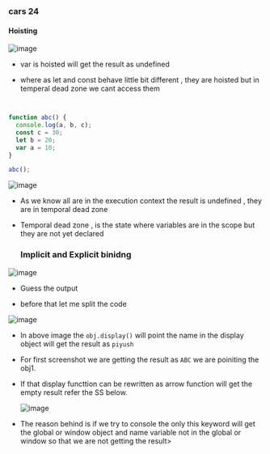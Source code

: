 ###  cars 24



#### Hoisting

![image](https://github.com/venkatdas/Interview_prep/assets/43024084/c485d82f-2eb1-45bd-b991-7f635a2f5422)

- var is hoisted will get the result as undefined

-  where as let and const behave little bit different , they are hoisted but in temperal dead zone  we cant access them

```Javascript


function abc() {
  console.log(a, b, c);
  const c = 30;
  let b = 20;
  var a = 10;
}

abc();


```





![image](https://github.com/venkatdas/Interview_prep/assets/43024084/66056db5-600a-4a66-85d1-b4a37776119b)




- As we know all are in the execution context the result is undefined , they are in temporal dead zone
- Temporal dead zone , is the state where variables are in the scope but they are not yet declared


  ### Implicit and Explicit binidng

![image](https://github.com/venkatdas/Interview_prep/assets/43024084/ed4cb430-63cd-4c12-89e0-dd58b5f2d283)

- Guess the output

- before that let me split the code 

![image](https://github.com/venkatdas/Interview_prep/assets/43024084/d59ff2f0-749c-4894-8440-c861540d3985)

- In above image the `obj.display()` will point the name in the display object will get the result as `piyush`

- For first screenshot we are getting the result as `ABC` we are poiniting the obj1.


- If that display functtion can be rewritten as arrow function will get the empty result refer the SS below.

  ![image](https://github.com/venkatdas/Interview_prep/assets/43024084/ca89e94e-932b-40a0-bb66-a6d342d9ff4f)

- The reason behind is if we try to console the only this keyword will get the global or window object and name variable not in the global or window so that we are not getting the result>




